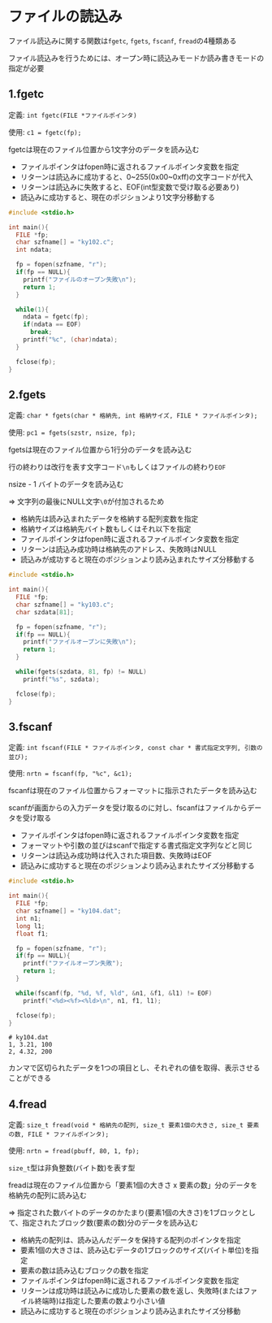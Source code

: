 # ファイルの読込み
ファイル読込みに関する関数は`fgetc`, `fgets`, `fscanf`, `fread`の4種類ある

ファイル読込みを行うためには、オープン時に読込みモードか読み書きモードの指定が必要

## 1.fgetc
定義: `int fgetc(FILE *ファイルポインタ)`

使用: `c1 = fgetc(fp);`

fgetcは現在のファイル位置から1文字分のデータを読み込む

- ファイルポインタはfopen時に返されるファイルポインタ変数を指定
- リターンは読込みに成功すると、0~255(0x00~0xff)の文字コードが代入
- リターンは読込みに失敗すると、EOF(int型変数で受け取る必要あり)
- 読込みに成功すると、現在のポジションより1文字分移動する

```c
#include <stdio.h>

int main(){
  FILE *fp;
  char szfname[] = "ky102.c";
  int ndata;

  fp = fopen(szfname, "r");
  if(fp == NULL){
    printf("ファイルのオープン失敗\n");
    return 1;
  }

  while(1){
    ndata = fgetc(fp);
    if(ndata == EOF)
      break;
    printf("%c", (char)ndata);
  }

  fclose(fp);
}
```

## 2.fgets
定義: `char * fgets(char * 格納先, int 格納サイズ, FILE * ファイルポインタ);`

使用: `pc1 = fgets(szstr, nsize, fp);`

fgetsは現在のファイル位置から1行分のデータを読み込む

行の終わりは改行を表す文字コード`\n`もしくはファイルの終わり`EOF`

nsize - 1 バイトのデータを読み込む

=> 文字列の最後にNULL文字`\0`が付加されるため

- 格納先は読み込まれたデータを格納する配列変数を指定
- 格納サイズは格納先バイト数もしくはそれ以下を指定
- ファイルポインタはfopen時に返されるファイルポインタ変数を指定
- リターンは読込み成功時は格納先のアドレス、失敗時はNULL
- 読込みが成功すると現在のポジションより読み込まれたサイズ分移動する

```c
#include <stdio.h>

int main(){
  FILE *fp;
  char szfname[] = "ky103.c";
  char szdata[81];

  fp = fopen(szfname, "r");
  if(fp == NULL){
    printf("ファイルオープンに失敗\n");
    return 1;
  }

  while(fgets(szdata, 81, fp) != NULL)
    printf("%s", szdata);

  fclose(fp);
}
```

## 3.fscanf
定義: `int fscanf(FILE * ファイルポインタ, const char * 書式指定文字列, 引数の並び);`

使用: `nrtn = fscanf(fp, "%c", &c1);`

fscanfは現在のファイル位置からフォーマットに指示されたデータを読み込む

scanfが画面からの入力データを受け取るのに対し、fscanfはファイルからデータを受け取る

- ファイルポインタはfopen時に返されるファイルポインタ変数を指定
- フォーマットや引数の並びはscanfで指定する書式指定文字列などと同じ
- リターンは読込み成功時は代入された項目数、失敗時はEOF
- 読込みに成功すると現在のポジションより読み込まれたサイズ分移動する

```c
#include <stdio.h>

int main(){
  FILE *fp;
  char szfname[] = "ky104.dat";
  int n1;
  long l1;
  float f1;

  fp = fopen(szfname, "r");
  if(fp == NULL){
    printf("ファイルオープン失敗");
    return 1;
  }

  while(fscanf(fp, "%d, %f, %ld", &n1, &f1, &l1) != EOF)
    printf("<%d><%f><%ld>\n", n1, f1, l1);

  fclose(fp);
}
```
```
# ky104.dat
1, 3.21, 100
2, 4.32, 200
```
カンマで区切られたデータを1つの項目とし、それぞれの値を取得、表示させることができる

## 4.fread
定義: `size_t fread(void * 格納先の配列, size_t 要素1個の大きさ, size_t 要素の数, FILE * ファイルポインタ);`

使用: `nrtn = fread(pbuff, 80, 1, fp);`

`size_t`型は非負整数(バイト数)を表す型

freadは現在のファイル位置から「要素1個の大きさ x 要素の数」分のデータを格納先の配列に読み込む

=> 指定された数バイトのデータのかたまり(要素1個の大きさ)を1ブロックとして、指定されたブロック数(要素の数)分のデータを読み込む

- 格納先の配列は、読み込んだデータを保持する配列のポインタを指定
- 要素1個の大きさは、読み込むデータの1ブロックのサイズ(バイト単位)を指定
- 要素の数は読み込むブロックの数を指定
- ファイルポインタはfopen時に返されるファイルポインタ変数を指定
- リターンは成功時は読込みに成功した要素の数を返し、失敗時(またはファイル終端時)は指定した要素の数より小さい値
- 読込みに成功すると現在のポジションより読み込まれたサイズ分移動

